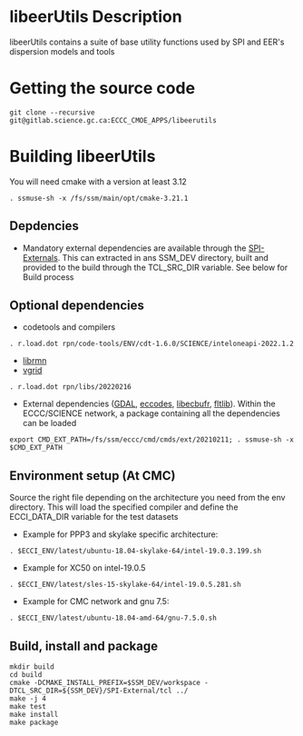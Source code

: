 # libeerUtils Description
libeerUtils contains a suite of base utility functions used by SPI and EER's dispersion models and tools

# Getting the source code
```shell
git clone --recursive git@gitlab.science.gc.ca:ECCC_CMOE_APPS/libeerutils
```
# Building libeerUtils
You will need cmake with a version at least 3.12
```shell
. ssmuse-sh -x /fs/ssm/main/opt/cmake-3.21.1
```

## Depdencies
* Mandatory external dependencies are available through the [SPI-Externals](https://gitlab.science.gc.ca/ECCC_CMOE_APPS/SPI-External). This can extracted in ans SSM_DEV directory, built and provided to the build through the TCL_SRC_DIR variable. See below for Build process

## Optional dependencies
* codetools and compilers
```shell
. r.load.dot rpn/code-tools/ENV/cdt-1.6.0/SCIENCE/inteloneapi-2022.1.2
```

* [librmn](https://gitlab.science.gc.ca/RPN-SI/librmn)
* [vgrid](https://gitlab.science.gc.ca/RPN-SI/vgrid)
```shell
. r.load.dot rpn/libs/20220216
```

* External dependencies ([GDAL](https://gdal.org/), [eccodes](https://confluence.ecmwf.int/display/ECC), [libecbufr](https://github.com/ECCC-MSC/libecbufr), [fltlib](https://sourceforge.net/projects/fltlib)). Within the ECCC/SCIENCE network, a package containing all the dependencies can be loaded
```shell
export CMD_EXT_PATH=/fs/ssm/eccc/cmd/cmds/ext/20210211; . ssmuse-sh -x $CMD_EXT_PATH
```

## Environment setup (At CMC)

Source the right file depending on the architecture you need from the env directory. This will load the specified compiler and define the ECCI_DATA_DIR variable for the test datasets

- Example for PPP3 and skylake specific architecture:
```shell
. $ECCI_ENV/latest/ubuntu-18.04-skylake-64/intel-19.0.3.199.sh
```

- Example for XC50 on intel-19.0.5
```shell
. $ECCI_ENV/latest/sles-15-skylake-64/intel-19.0.5.281.sh
```

- Example for CMC network and gnu 7.5:
```shell
. $ECCI_ENV/latest/ubuntu-18.04-amd-64/gnu-7.5.0.sh
```

## Build, install and package
```shell
mkdir build
cd build
cmake -DCMAKE_INSTALL_PREFIX=$SSM_DEV/workspace -DTCL_SRC_DIR=${SSM_DEV}/SPI-External/tcl ../
make -j 4
make test
make install
make package
```
